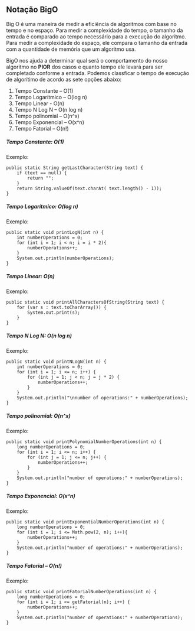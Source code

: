 ## Notação BigO

Big O é uma maneira de medir a eficiência de algoritmos com base no tempo e no espaço. Para medir a complexidade do tempo, o tamanho da entrada é comparado ao tempo necessário para a execução do algoritmo.
Para medir a complexidade do espaço, ele compara o tamanho da entrada com a quantidade de memória que um algoritmo usa.

BigO nos ajuda a determinar qual será o comportamento do nosso algoritmo no **PIOR** dos casos e quanto tempo ele levará para ser completado conforme a entrada.
Podemos classficar o tempo de execução de algorítimo de acordo as sete opções abaixo:

1) Tempo Constante – O(1)
2) Tempo Logarítmico – O(log n)
3) Tempo Linear - O(n)
4) Tempo N Log N  – O(n log n)
5) Tempo polinomial – O(n^x)
6) Tempo Exponencial – O(x^n)
7) Tempo Fatorial – O(n!)

##### Tempo Constante: O(1)
Exemplo:
```
public static String getLastCharacter(String text) {
    if (text == null) {
        return "";
    }
    return String.valueOf(text.charAt( text.length() - 1));
}
```

##### Tempo Logarítmico: O(log n)
Exemplo:

```
public static void printLogN(int n) {
    int numberOperations = 0;
    for (int i = 1; i < n; i = i * 2){
        numberOperations++;
    }
    System.out.println(numberOperations);
}
```

##### Tempo Linear: O(n)
Exemplo:
```
public static void printAllCharactersOfString(String text) {
    for (var s : text.toCharArray()) {
        System.out.print(s);
    }
}
```

##### Tempo N Log N:  O(n log n)
Exemplo:
```
public static void printNLogN(int n) {
    int numberOperations = 0;
    for (int i = 1; i <= n; i++) {
        for (int j = 1; j < n; j = j * 2) {
            numberOperations++;
        }
    }
    System.out.println("\nnumber of operations:" + numberOperations);
}
```

##### Tempo polinomial: O(n^x)
Exemplo:
```
public static void printPolynomialNumberOperations(int n) {
    long numberOperations = 0;
    for (int i = 1; i <= n; i++) {
        for (int j = 1; j <= n; j++) {
            numberOperations++;
        }
    }
    System.out.println("number of operations:" + numberOperations);
}
```
##### Tempo Exponencial: O(x^n)
Exemplo:
```
public static void printExponentialNumberOperations(int n) {
    long numberOperations = 0;
    for (int i = 1; i <= Math.pow(2, n); i++){
        numberOperations++;
    }
    System.out.println("number of operations:" + numberOperations);
}
```
##### Tempo Fatorial – O(n!)
Exemplo:
```
public static void printFatorialNumberOperations(int n) {
    long numberOperations = 0;
    for (int i = 1; i <= getFatorial(n); i++) {
        numberOperations++;
    }
    System.out.println("number of operations:" + numberOperations);
}
```